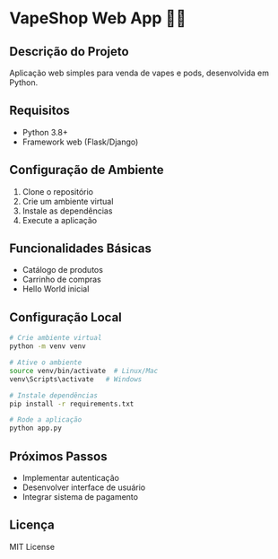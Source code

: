 # VapeShop Web App 🚀💨

## Descrição do Projeto
Aplicação web simples para venda de vapes e pods, desenvolvida em Python.

## Requisitos
- Python 3.8+
- Framework web (Flask/Django)

## Configuração de Ambiente
1. Clone o repositório
2. Crie um ambiente virtual
3. Instale as dependências
4. Execute a aplicação

## Funcionalidades Básicas
- Catálogo de produtos
- Carrinho de compras
- Hello World inicial

## Configuração Local
```bash
# Crie ambiente virtual
python -m venv venv

# Ative o ambiente
source venv/bin/activate  # Linux/Mac
venv\Scripts\activate   # Windows

# Instale dependências
pip install -r requirements.txt

# Rode a aplicação
python app.py
```

## Próximos Passos
- Implementar autenticação
- Desenvolver interface de usuário
- Integrar sistema de pagamento

## Licença
MIT License

